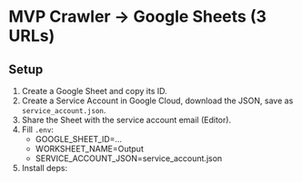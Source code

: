 # MVP Crawler → Google Sheets (3 URLs)

## Setup

1. Create a Google Sheet and copy its ID.
2. Create a Service Account in Google Cloud, download the JSON, save as `service_account.json`.
3. Share the Sheet with the service account email (Editor).
4. Fill `.env`:
   - GOOGLE_SHEET_ID=...
   - WORKSHEET_NAME=Output
   - SERVICE_ACCOUNT_JSON=service_account.json
5. Install deps:

